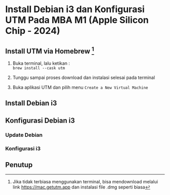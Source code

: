 # Install Debian i3 dan Konfigurasi UTM Pada MBA M1 (Apple Silicon Chip - 2024)

## Install UTM via Homebrew [^1]

1. Buka terminal, lalu ketikan : \
   `brew install --cask utm`

2. Tunggu sampai proses download dan instalasi selesai pada terminal

3. Buka aplikasi UTM dan pilih menu `Create a New Virtual Machine`

## Install Debian i3

## Konfigurasi Debian i3

### Update Debian

### Konfigurasi i3

## Penutup

[^1]: Jika tidak terbiasa menggunakan terminal, bisa mendownload melalui link <https://mac.getutm.app> dan instalasi file .dmg seperti biasa
